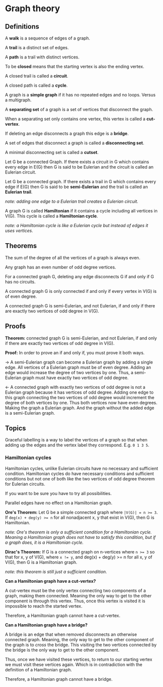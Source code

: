 # Graph theory

## Definitions

A **walk** is a sequence of edges of a graph.

A **trail** is a distinct set of edges.

A **path** is a trail with distinct vertices.

To be **closed** means that the starting vertex is also the ending vertex.

A closed trail is called a **circuit**.

A closed path is called a **cycle**.

A graph is a **simple graph** if it has no repeated edges and no loops. Versus a multigraph.

A **separating set** of a graph is a set of vertices that disconnect the graph.

When a separating set only contains one vertex, this vertex is called a **cut-vertex**.

If deleting an edge disconnects a graph this edge is a **bridge**.

A set of edges that disconnect a graph is called a **disconnecting set**.

A minimal disconnecting set is called a **cutset**.

Let G be a connected Graph. If there exists a circuit in G which contains every edge in E(G) then G is said to be Eulerian and the circuit is called an Eulerian circuit.

Let G be a connected graph. If there exists a trail in G which contains every edge if E(G) then G is said to be **semi-Eulerian** and the trail is called an **Eulerian trail**.

_note: adding one edge to a Eulerian trail creates a Eulerian circuit._

A graph G is called **Hamiltonian** if it contains a cycle including all vertices in V(G). This cycle is called a **Hamiltonian cycle**.

_note: a Hamiltonian cycle is like a Eulerian cycle but instead of edges it uses vertices._

## Theorems

The sum of the degree of all the vertices of a graph is always even.

Any graph has an even number of odd degree vertices.

For a connected graph G, deleting any edge disconnects G if and only if G has no circuits.

A connected graph G is only connected if and only if every vertex in V(G) is of even degree.

A connected graph G is semi-Eulerian, and not Eulerian, if and only if there are exactly two vertices of odd degree in V(G).

## Proofs

**Theorem:** connected graph G is semi-Eulerian, and not Eulerian, if and only if there are exactly two vertices of odd degree in V(G).

**Proof:** In order to prove an if and only if, you must prove it both ways.

->
A semi-Eulerian graph can become a Eulerian graph by adding a single edge. All vertices of a Eulerian graph must be of even degree. Adding an edge would increase the degree of two vertices by one. Thus, a semi-Eulerian graph must have exactly two vertices of odd degree.

<-
A connected graph with exactly two vertices of odd degree is not a Eulerian graph because it has vertices of odd degree. Adding one edge to this graph connecting the two vertices of odd degree would increment the degree of both vertices by one. Thus both vertices now have even degrees. Making the graph a Eulerian graph. And the graph without the added edge is a semi-Eulerian graph.

## Topics

Graceful labelling is a way to label the vertices of a graph so that when adding up the edges and the vertex label they correspond. E.g. `0 1 3 5`.

### Hamiltonian cycles

Hamiltonian cycles, unlike Eulerian circuits have no necessary and sufficient condition. Hamiltonian cycles do have necessary conditions and sufficient conditions but not one of both like the two vertices of odd degree theorem for Eulerian circuits.

If you want to be sure you have to try all possibilities.

Parallel edges have no effect on a Hamiltonian graph.

**Ore's Theorem:** Let G be a simple connected graph where `|V(G)| = n >= 3`. If `deg(x) + deg(y) >= n` for all nonadjacent x, y that exist in V(G), then G is Hamiltonian.

_note: Ore's theorem is only a sufficient condition for a Hamiltonian cycle. Meaning a Hamiltonian graph does not have to satisfy this condition, but if a graph does, it is a Hamiltonian cycle._

**Dirac's Theorem:** If G is a connected graph on n-vertices where `n >= 3` so that for x, y of V(G), where `x != y`, and deg(x) + deg(y) >= n for all x, y of V(G), then G is a Hamiltonian graph.

_note: this theorem is still just a sufficient condition._

**Can a Hamiltonian graph have a cut-vertex?**

A cut-vertex must be the only vertex connecting two components of a graph, making them connected. Meaning the only way to get to the other component is through this vertex. Thus, once this vertex is visited it is impossible to reach the started vertex.

Therefore, a Hamiltonian graph cannot have a cut-vertex.

**Can a Hamiltonian graph have a bridge?**

A bridge is an edge that when removed disconnects an otherwise connected graph. Meaning, the only way to get to the other component of the graph is to _cross_ the bridge. This visiting the two vertices connected by the bridge is the only way to get to the other component.

Thus, once we have visited these vertices, to return to our starting vertex we must visit these vertices again. Which is in contradiction with the definition of a Hamiltonian graph.

Therefore, a Hamiltonian graph cannot have a bridge.
